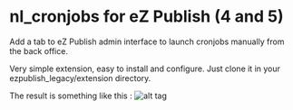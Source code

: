 nl_cronjobs for eZ Publish (4 and 5)
===========

Add a tab to eZ Publish admin interface to launch cronjobs manually from the back office.

Very simple extension, easy to install and configure. Just clone it in your ezpublish_legacy/extension directory.

The result is something like this : 
![alt tag](http://projects.ez.no/var/plain_site/storage/images/nl_cronjobs/189094-2-eng-GB/nl_cronjobs.png)

